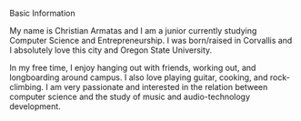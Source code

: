 Basic Information

My name is Christian Armatas and I am a junior currently studying Computer Science and Entrepreneurship. I was born/raised in
Corvallis and I absolutely love this city and Oregon State University. 

In my free time, I enjoy hanging out with friends, working out, and longboarding around campus. I also love playing guitar,
cooking, and rock-climbing. I am very passionate and interested in the relation between computer science and the study of music
and audio-technology development. 
